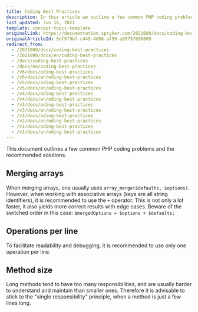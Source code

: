 ```yaml
---
title: Coding Best Practices
description: In this article we outline a few common PHP coding problems and the recommended solutions.
last_updated: Jun 16, 2021
template: concept-topic-template
originalLink: https://documentation.spryker.com/2021080/docs/coding-best-practices
originalArticleId: 5df9f9bf-c445-4d56-af59-a95757696009
redirect_from:
  - /2021080/docs/coding-best-practices
  - /2021080/docs/en/coding-best-practices
  - /docs/coding-best-practices
  - /docs/en/coding-best-practices
  - /v6/docs/oding-best-practices
  - /v6/docs/en/oding-best-practices  
  - /v5/docs/oding-best-practices
  - /v5/docs/en/oding-best-practices  
  - /v4/docs/oding-best-practices
  - /v4/docs/en/oding-best-practices  
  - /v3/docs/oding-best-practices
  - /v3/docs/en/oding-best-practices  
  - /v2/docs/oding-best-practices
  - /v2/docs/en/oding-best-practices  
  - /v1/docs/oding-best-practices
  - /v1/docs/en/oding-best-practices
---
```


This document outlines a few common PHP coding problems and the recommended solutions.

## Merging arrays

When merging arrays, one usually uses `array_merge($defaults, $options)`. However, when working with associative arrays (keys are all string identifiers), it is recommended to use the `+` operator. This is not only a lot faster, it also yields more correct results with edge cases. Beware of the switched order in this case: `$mergedOptions = $options + $defaults;`

## Operations per line

To facilitate readability and debugging, it is recommended to use only one operation per line.

## Method size

Long methods tend to have too many responsibilities, and are usually harder to understand and maintain than smaller ones. Therefore it is advisable to stick to the "single responsibility" principle, when a method is just a few lines long.
